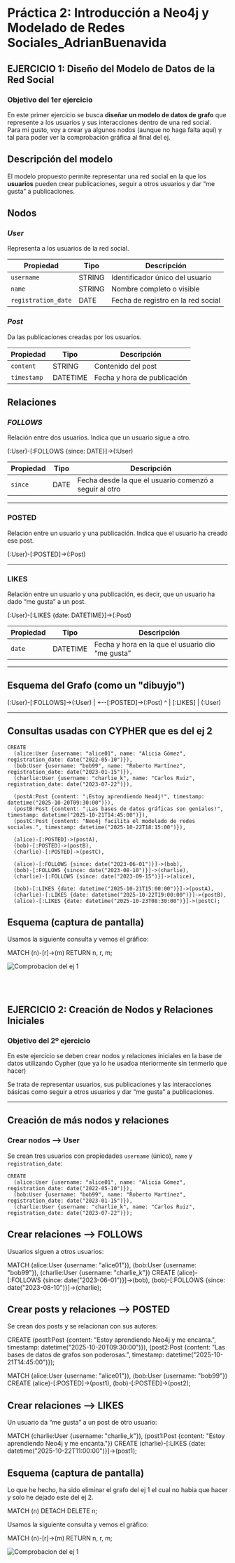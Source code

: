 # Práctica 2: Introducción a Neo4j y Modelado de Redes Sociales_AdrianBuenavida




## EJERCICIO 1: Diseño del Modelo de Datos de la Red Social

### Objetivo del 1er ejercicio

En este primer ejercicio se busca **diseñar un modelo de datos de grafo** que represente a los usuarios y sus interacciones dentro de una red social.  
Para mi gusto, voy a crear ya algunos nodos (aunque no haga falta aquí) y tal para poder ver la comprobación gráfica al final del ej.



## Descripción del modelo

El modelo propuesto permite representar una red social en la que los **usuarios** pueden crear publicaciones, seguir a otros usuarios y dar “me gusta” a publicaciones.



## Nodos


### *User*
Representa a los usuarios de la red social.

| Propiedad | Tipo | Descripción |
|------------|------|-------------|
| `username` | STRING | Identificador único del usuario |
| `name` | STRING | Nombre completo o visible |
| `registration_date` | DATE | Fecha de registro en la red social |


### *Post*
Da las publicaciones creadas por los usuarios.

| Propiedad | Tipo | Descripción |
|------------|------|-------------|
| `content` | STRING | Contenido del post |
| `timestamp` | DATETIME | Fecha y hora de publicación |



## Relaciones

### *FOLLOWS*
Relación entre dos usuarios. Indica que un usuario sigue a otro.

(:User)-[:FOLLOWS {since: DATE}]->(:User)


| Propiedad | Tipo | Descripción |
|------------|------|-------------|
| `since` | DATE | Fecha desde la que el usuario comenzó a seguir al otro |

---

### **POSTED**
Relación entre un usuario y una publicación. Indica que el usuario ha creado ese post.

(:User)-[:POSTED]->(:Post)




---

### **LIKES**
Relación entre un usuario y una publicación, es decir, que un usuario ha dado “me gusta” a un post.


(:User)-[:LIKES {date: DATETIME}]->(:Post)


| Propiedad | Tipo | Descripción |
|------------|------|-------------|
| `date` | DATETIME | Fecha y hora en la que el usuario dio “me gusta” |

---

## Esquema del Grafo (como un "dibuyjo")

(:User)-[:FOLLOWS]->(:User)
|
+--[:POSTED]->(:Post)
^
|
[:LIKES]
|
(:User)


---

## Consultas usadas con CYPHER que es del ej 2
```cypher
CREATE
  (alice:User {username: "alice01", name: "Alicia Gómez", registration_date: date("2022-05-10")}),
  (bob:User {username: "bob99", name: "Roberto Martínez", registration_date: date("2023-01-15")}),
  (charlie:User {username: "charlie_k", name: "Carlos Ruiz", registration_date: date("2023-07-22")}),
  
  (postA:Post {content: "¡Estoy aprendiendo Neo4j!", timestamp: datetime("2025-10-20T09:30:00")}),
  (postB:Post {content: "¡Las bases de datos gráficas son geniales!", timestamp: datetime("2025-10-21T14:45:00")}),
  (postC:Post {content: "Neo4j facilita el modelado de redes sociales.", timestamp: datetime("2025-10-22T18:15:00")}),

  (alice)-[:POSTED]->(postA),
  (bob)-[:POSTED]->(postB),
  (charlie)-[:POSTED]->(postC),

  (alice)-[:FOLLOWS {since: date("2023-06-01")}]->(bob),
  (bob)-[:FOLLOWS {since: date("2023-08-10")}]->(charlie),
  (charlie)-[:FOLLOWS {since: date("2023-09-15")}]->(alice),

  (bob)-[:LIKES {date: datetime("2025-10-21T15:00:00")}]->(postA),
  (charlie)-[:LIKES {date: datetime("2025-10-22T19:00:00")}]->(postB),
  (alice)-[:LIKES {date: datetime("2025-10-23T08:30:00")}]->(postC);
```




## Esquema (captura de pantalla)
Usamos la siguiente consulta y vemos el gráfico:

MATCH (n)-[r]->(m)
RETURN n, r, m;

![ Comprobacion del ej 1](./imagenes/1.png)


<br><br>





## EJERCICIO 2: Creación de Nodos y Relaciones Iniciales

### Objetivo del 2º ejercicio

En este ejercicio se deben crear nodos y relaciones iniciales en la base de datos utilizando Cypher (que ya lo he usadoa nteriormente sin tenmerlo que hacer) 

Se trata de representar usuarios, sus publicaciones y las interacciones básicas como seguir a otros usuarios y dar “me gusta” a publicaciones.

---


## Creación de más nodos y relaciones

### Crear nodos --> User

Se crean tres usuarios con propiedades `username` (único), `name` y `registration_date`:

```cypher
CREATE
  (alice:User {username: "alice01", name: "Alicia Gómez", registration_date: date("2022-05-10")}),
  (bob:User {username: "bob99", name: "Roberto Martínez", registration_date: date("2023-01-15")}),
  (charlie:User {username: "charlie_k", name: "Carlos Ruiz", registration_date: date("2023-07-22")});
```

## Crear relaciones --> FOLLOWS

Usuarios siguen a otros usuarios:

MATCH
  (alice:User {username: "alice01"}),
  (bob:User {username: "bob99"}),
  (charlie:User {username: "charlie_k"})
CREATE
  (alice)-[:FOLLOWS {since: date("2023-06-01")}]->(bob),
  (bob)-[:FOLLOWS {since: date("2023-08-10")}]->(charlie);


## Crear posts y relaciones --> POSTED

Se crean dos posts y se relacionan con sus autores:

CREATE
  (post1:Post {content: "Estoy aprendiendo Neo4j y me encanta.", timestamp: datetime("2025-10-20T09:30:00")}),
  (post2:Post {content: "Las bases de datos de grafos son poderosas.", timestamp: datetime("2025-10-21T14:45:00")});

MATCH
  (alice:User {username: "alice01"}),
  (bob:User {username: "bob99"})
CREATE
  (alice)-[:POSTED]->(post1),
  (bob)-[:POSTED]->(post2);



## Crear relaciones --> LIKES

Un usuario da “me gusta” a un post de otro usuario:

MATCH
  (charlie:User {username: "charlie_k"}),
  (post1:Post {content: "Estoy aprendiendo Neo4j y me encanta."})
CREATE
  (charlie)-[:LIKES {date: datetime("2025-10-22T11:00:00")}]->(post1);


## Esquema (captura de pantalla)
Lo que he hecho, ha sido eliminar el grafo del ej 1 el cual no habia que hacer y solo he dejado este del ej 2.

MATCH (n)
DETACH DELETE n;


Usamos la siguiente consulta y vemos el gráfico:

MATCH (n)-[r]->(m)
RETURN n, r, m;

![ Comprobacion del ej 1](./imagenes/2.png)


<br><br>